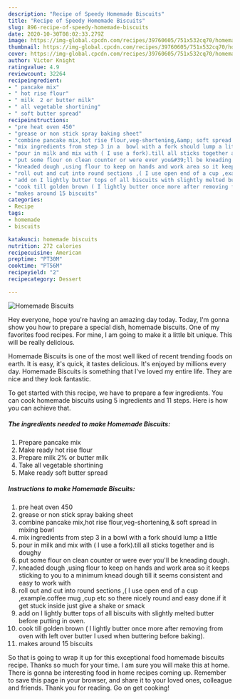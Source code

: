 ```yaml
---
description: "Recipe of Speedy Homemade Biscuits"
title: "Recipe of Speedy Homemade Biscuits"
slug: 896-recipe-of-speedy-homemade-biscuits
date: 2020-10-30T08:02:33.279Z
image: https://img-global.cpcdn.com/recipes/39760605/751x532cq70/homemade-biscuits-recipe-main-photo.jpg
thumbnail: https://img-global.cpcdn.com/recipes/39760605/751x532cq70/homemade-biscuits-recipe-main-photo.jpg
cover: https://img-global.cpcdn.com/recipes/39760605/751x532cq70/homemade-biscuits-recipe-main-photo.jpg
author: Victor Knight
ratingvalue: 4.9
reviewcount: 32264
recipeingredient:
- " pancake mix"
- " hot rise flour"
- " milk  2 or butter milk"
- " all vegetable shortining"
- " soft butter spread"
recipeinstructions:
- "pre heat oven 450"
- "grease or non stick spray baking sheet"
- "combine pancake mix,hot rise flour,veg-shortening,&amp; soft spread in mixing bowl"
- "mix ingredients from step 3 in a  bowl with a fork should lump a little"
- "pour in milk and mix with ( I use a fork).till all sticks together and is doughy"
- "put some flour on clean counter or were ever you&#39;ll be kneading  dough."
- "kneaded dough ,using flour to keep on hands and work area so it keeps sticking to you to a minimum knead dough till it seems consistent and easy to work with"
- "roll out and cut into round sections ,( I use open end of a cup ,example.coffee mug ,cup etc so there nicely round and easy done.if it get stuck inside just give a shake or smack"
- "add on I lightly butter tops of all biscuits with slightly melted butter before putting in oven."
- "cook till golden brown ( I lightly butter once more after removing from oven with left over butter I used when buttering before baking)."
- "makes around 15 biscuits"
categories:
- Recipe
tags:
- homemade
- biscuits

katakunci: homemade biscuits 
nutrition: 272 calories
recipecuisine: American
preptime: "PT30M"
cooktime: "PT56M"
recipeyield: "2"
recipecategory: Dessert

---
```



![Homemade Biscuits](https://img-global.cpcdn.com/recipes/39760605/751x532cq70/homemade-biscuits-recipe-main-photo.jpg)

Hey everyone, hope you're having an amazing day today. Today, I'm gonna show you how to prepare a special dish, homemade biscuits. One of my favorites food recipes. For mine, I am going to make it a little bit unique. This will be really delicious.



Homemade Biscuits is one of the most well liked of recent trending foods on earth. It is easy, it's quick, it tastes delicious. It's enjoyed by millions every day. Homemade Biscuits is something that I've loved my entire life. They are nice and they look fantastic.


To get started with this recipe, we have to prepare a few ingredients. You can cook homemade biscuits using 5 ingredients and 11 steps. Here is how you can achieve that.

<!--inarticleads1-->

##### The ingredients needed to make Homemade Biscuits:

1. Prepare  pancake mix
1. Make ready  hot rise flour
1. Prepare  milk  2% or butter milk
1. Take  all vegetable shortining
1. Make ready  soft butter spread




<!--inarticleads2-->

##### Instructions to make Homemade Biscuits:

1. pre heat oven 450
1. grease or non stick spray baking sheet
1. combine pancake mix,hot rise flour,veg-shortening,&amp; soft spread in mixing bowl
1. mix ingredients from step 3 in a  bowl with a fork should lump a little
1. pour in milk and mix with ( I use a fork).till all sticks together and is doughy
1. put some flour on clean counter or were ever you&#39;ll be kneading  dough.
1. kneaded dough ,using flour to keep on hands and work area so it keeps sticking to you to a minimum knead dough till it seems consistent and easy to work with
1. roll out and cut into round sections ,( I use open end of a cup ,example.coffee mug ,cup etc so there nicely round and easy done.if it get stuck inside just give a shake or smack
1. add on I lightly butter tops of all biscuits with slightly melted butter before putting in oven.
1. cook till golden brown ( I lightly butter once more after removing from oven with left over butter I used when buttering before baking).
1. makes around 15 biscuits




So that is going to wrap it up for this exceptional food homemade biscuits recipe. Thanks so much for your time. I am sure you will make this at home. There is gonna be interesting food in home recipes coming up. Remember to save this page in your browser, and share it to your loved ones, colleague and friends. Thank you for reading. Go on get cooking!
